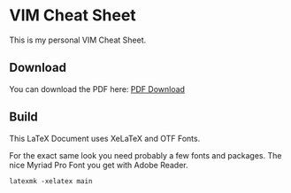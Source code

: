 # VIM Cheat Sheet

This is my personal VIM Cheat Sheet.

## Download

You can download the PDF here: [PDF Download](https://github.com/twaldecker/vim-cheat-sheet/raw/master/main.pdf)

## Build

This LaTeX Document uses XeLaTeX and OTF Fonts.

For the exact same look you need probably a few fonts and packages. The nice
Myriad Pro Font you get with Adobe Reader.

    latexmk -xelatex main
